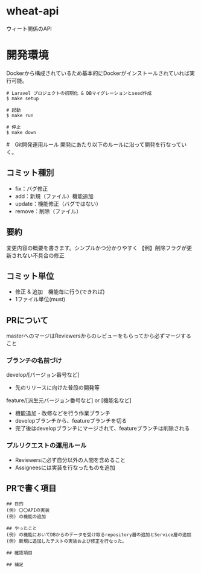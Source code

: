 # wheat-api
ウィート関係のAPI

# 開発環境
Dockerから構成されているため基本的にDockerがインストールされていれば実行可能。
```
# Laravel プロジェクトの初期化 & DBマイグレーションとseed作成
$ make setup

# 起動
$ make run

# 停止
$ make down
```

#　Git開発運用ルール
開発にあたり以下のルールに沿って開発を行なっていく。

## コミット種別
- fix：バグ修正
- add：新規（ファイル）機能追加
- update：機能修正（バグではない）
- remove：削除（ファイル）

## 要約
変更内容の概要を書きます。シンプルかつ分かりやすく
【例】削除フラグが更新されない不具合の修正

## コミット単位
- 修正 & 追加　機能毎に行う(できれば)
- 1ファイル単位(must)

## PRについて
masterへのマージはReviewersからのレビューをもらってから必ずマージすること

### ブランチの名前づけ
develop/[バージョン番号など]
- 先のリリースに向けた普段の開発等

feature/[派生元バージョン番号など] or [機能名など]
- 機能追加・改修などを行う作業ブランチ
- developブランチから、featureブランチを切る
- 完了後はdevelopブランチにマージされて、featureブランチは削除される

### プルリクエストの運用ルール
- Reviewersに必ず自分以外の人間を含めること
- Assigneesには実装を行なったものを追加

## PRで書く項目

```
## 目的
(例) 〇〇APIの実装 
(例) の機能の追加

## やったこと
(例) の機能においてDBからのデータを受け取るrepository層の追加とService層の追加
(例) 新規に追加したテストの実装および修正を行なった。

## 確認項目

## 補足

```
